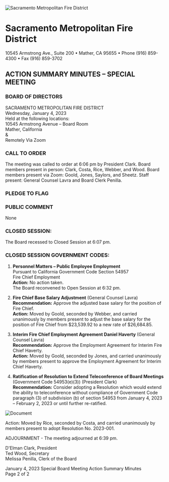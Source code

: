 <!-- Page 1 -->
![Sacramento Metropolitan Fire District](https://www.sacmetrofiredistrict.org/images/logo.png)

# Sacramento Metropolitan Fire District
10545 Armstrong Ave., Suite 200 • Mather, CA 95655 • Phone (916) 859-4300 • Fax (916) 859-3702

## ACTION SUMMARY MINUTES – SPECIAL MEETING
### BOARD OF DIRECTORS
SACRAMENTO METROPOLITAN FIRE DISTRICT  
Wednesday, January 4, 2023  
Held at the following locations:  
10545 Armstrong Avenue – Board Room  
Mather, California  
&  
Remotely Via Zoom  

### CALL TO ORDER
The meeting was called to order at 6:06 pm by President Clark. Board members present in person: Clark, Costa, Rice, Webber, and Wood. Board members present via Zoom: Goold, Jones, Saylors, and Sheetz. Staff present: General Counsel Lavra and Board Clerk Penilla.

### PLEDGE TO FLAG

### PUBLIC COMMENT
None

### CLOSED SESSION:
The Board recessed to Closed Session at 6:07 pm.

### CLOSED SESSION GOVERNMENT CODES:
1. **Personnel Matters – Public Employee Employment**  
   Pursuant to California Government Code Section 54957  
   Fire Chief Employment  
   **Action:** No action taken.  
   The Board reconvened to Open Session at 6:32 pm.

1. **Fire Chief Base Salary Adjustment** (General Counsel Lavra)  
   **Recommendation:** Approve the adjusted base salary for the position of Fire Chief.  
   **Action:** Moved by Goold, seconded by Webber, and carried unanimously by members present to adjust the base salary for the position of Fire Chief from $23,539.92 to a new rate of $26,684.85.

2. **Interim Fire Chief Employment Agreement Daniel Haverty** (General Counsel Lavra)  
   **Recommendation:** Approve the Employment Agreement for Interim Fire Chief Haverty.  
   **Action:** Moved by Goold, seconded by Jones, and carried unanimously by members present to approve the Employment Agreement for Interim Chief Haverty.

3. **Ratification of Resolution to Extend Teleconference of Board Meetings** (Government Code 54953(e)(3)) (President Clark)  
   **Recommendation:** Consider adopting a Resolution which would extend the ability to teleconference without compliance of Government Code paragraph (3) of subdivision (b) of section 54953 from January 4, 2023 – February 2, 2023 or until further re-ratified.
<!-- Page 2 -->
![Document](https://via.placeholder.com/993x768.png?text=Document+Image)

Action: Moved by Rice, seconded by Costa, and carried unanimously by members present to adopt Resolution No. 2023-001.

ADJOURNMENT - The meeting adjourned at 6:39 pm.

D'Elman Clark, President  
Ted Wood, Secretary  
Melissa Penilla, Clerk of the Board  

January 4, 2023 Special Board Meeting Action Summary Minutes  
Page 2 of 2
